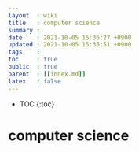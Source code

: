 ```yaml
---
layout  : wiki
title   : computer science
summary : 
date    : 2021-10-05 15:36:27 +0900
updated : 2021-10-05 15:36:51 +0900
tags    : 
toc     : true
public  : true
parent  : [[index.md]]
latex   : false
---
```

* TOC
{:toc}

# computer science
